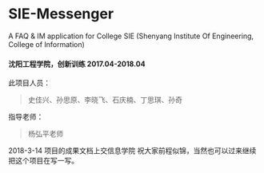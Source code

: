 # SIE-Messenger
A FAQ &amp; IM application for College SIE (Shenyang Institute Of Engineering, College of Information)

#### 沈阳工程学院，创新训练 2017.04-2018.04
此项目人员：
> 史佳兴、孙思原、李晓飞、石庆楠、丁思琪、孙奇

指导老师：
> 杨弘平老师

2018-3-14 项目的成果文档上交信息学院
祝大家前程似锦，当然也可以过来继续把这个项目在写一写。